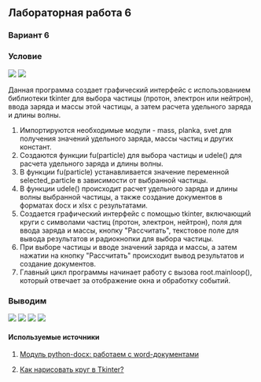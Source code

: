 ## Лабораторная работа 6
### Вариант 6
### Условие
![](https://i.imgur.com/uz37Lyi.png)
![](https://i.imgur.com/7MXFGc3.png)

Данная программа создает графический интерфейс с использованием библиотеки tkinter для выбора частицы (протон, электрон или нейтрон), ввода заряда и массы этой частицы, а затем расчета удельного заряда и длины волны. 

1. Импортируются необходимые модули - mass, planka, svet для получения значений удельного заряда, массы частиц и других констант.
2. Создаются функции fu(particle) для выбора частицы и udele() для расчета удельного заряда и длины волны.
3. В функции fu(particle) устанавливается значение переменной selected_particle в зависимости от выбранной частицы.
4. В функции udele() происходит расчет удельного заряда и длины волны выбранной частицы, а также создание документов в форматах docx и xlsx с результатами.
5. Создается графический интерфейс с помощью tkinter, включающий круги с символами частиц (протон, электрон, нейтрон), поля для ввода заряда и массы, кнопку "Рассчитать", текстовое поле для вывода результатов и радиокнопки для выбора частицы.
6. При выборе частицы и вводе значений заряда и массы, а затем нажатии на кнопку "Рассчитать" происходит вывод результатов и создание документов.
7. Главный цикл программы начинает работу с вызова root.mainloop(), который отвечает за отображение окна и обработку событий.
 
### Выводим 
![](https://i.imgur.com/aTEGG3x.png)
![](https://i.imgur.com/7GcnNfJ.png)
![](https://i.imgur.com/bZl4H8t.png)
![](https://i.imgur.com/ILdIWqJ.png)

#### Используемые источники
1) [Модуль python-docx: работаем с word-документами](https://vk.com/@-200274205-urok-45-modul-python-docx-rabotaem-s-word-dokumentami)

2) [Как нарисовать круг в Tkinter?](https://ru.stackoverflow.com/questions/1131670/%D0%9A%D0%B0%D0%BA-%D0%BD%D0%B0%D1%80%D0%B8%D1%81%D0%BE%D0%B2%D0%B0%D1%82%D1%8C-%D0%BA%D1%80%D1%83%D0%B3-%D0%B2-tkinter?ysclid=lwf8xbktyv511691726)